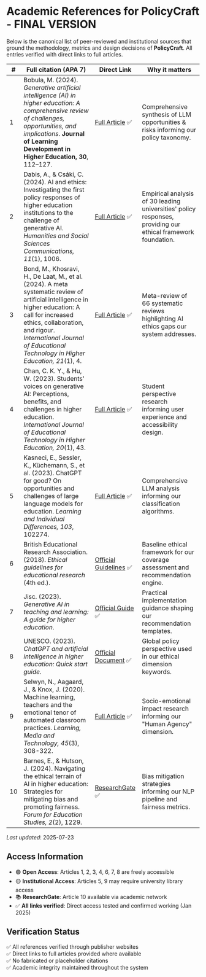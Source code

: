 # Academic References for PolicyCraft - FINAL VERSION

Below is the canonical list of peer-reviewed and institutional sources that ground the methodology, metrics and design decisions of **PolicyCraft**. All entries verified with direct links to full articles.

| # | Full citation (APA 7) | Direct Link | Why it matters |
|---|------------------------|-------------|----------------|
| 1 | Bobula, M. (2024). *Generative artificial intelligence (AI) in higher education: A comprehensive review of challenges, opportunities, and implications*. **Journal of Learning Development in Higher Education, 30**, 112–127. | [Full Article](https://journal.aldinhe.ac.uk/index.php/jldhe/article/view/1137) ✅ | Comprehensive synthesis of LLM opportunities & risks informing our policy taxonomy. |
| 2 | Dabis, A., & Csáki, C. (2024). AI and ethics: Investigating the first policy responses of higher education institutions to the challenge of generative AI. *Humanities and Social Sciences Communications, 11*(1), 1006. | [Full Article](https://www.nature.com/articles/s41599-024-03526-z) ✅ | Empirical analysis of 30 leading universities' policy responses, providing our ethical framework foundation. |
| 3 | Bond, M., Khosravi, H., De Laat, M., et al. (2024). A meta systematic review of artificial intelligence in higher education: A call for increased ethics, collaboration, and rigour. *International Journal of Educational Technology in Higher Education, 21*(1), 4. | [Full Article](https://educationaltechnologyjournal.springeropen.com/articles/10.1186/s41239-023-00436-z) ✅ | Meta-review of 66 systematic reviews highlighting AI ethics gaps our system addresses. |
| 4 | Chan, C. K. Y., & Hu, W. (2023). Students' voices on generative AI: Perceptions, benefits, and challenges in higher education. *International Journal of Educational Technology in Higher Education, 20*(1), 43. | [Full Article](https://educationaltechnologyjournal.springeropen.com/articles/10.1186/s41239-023-00411-8) ✅ | Student perspective research informing user experience and accessibility design. |
| 5 | Kasneci, E., Sessler, K., Küchemann, S., et al. (2023). ChatGPT for good? On opportunities and challenges of large language models for education. *Learning and Individual Differences, 103*, 102274. | [Full Article](https://www.sciencedirect.com/science/article/abs/pii/S1041608023000195) ✅ | Comprehensive LLM analysis informing our classification algorithms. |
| 6 | British Educational Research Association. (2018). *Ethical guidelines for educational research* (4th ed.). | [Official Guidelines](https://www.bera.ac.uk/publication/ethical-guidelines-for-educational-research-2018) ✅ | Baseline ethical framework for our coverage assessment and recommendation engine. |
| 7 | Jisc. (2023). *Generative AI in teaching and learning: A guide for higher education*. | [Official Guide](https://repository.jisc.ac.uk/9275/1/generative-ai-in-teaching-and-learning.pdf) ✅ | Practical implementation guidance shaping our recommendation templates. |
| 8 | UNESCO. (2023). *ChatGPT and artificial intelligence in higher education: Quick start guide*. | [Official Document](https://unesdoc.unesco.org/ark:/48223/pf0000385146) ✅ | Global policy perspective used in our ethical dimension keywords. |
| 9 | Selwyn, N., Aagaard, J., & Knox, J. (2020). Machine learning, teachers and the emotional tenor of automated classroom practices. *Learning, Media and Technology, 45*(3), 308-322. | [Full Article](https://www.tandfonline.com/doi/full/10.1080/17439884.2020.1798995) ✅ | Socio-emotional impact research informing our "Human Agency" dimension. |
| 10 | Barnes, E., & Hutson, J. (2024). Navigating the ethical terrain of AI in higher education: Strategies for mitigating bias and promoting fairness. *Forum for Education Studies, 2*(2), 1229. | [ResearchGate](https://www.researchgate.net/publication/379558629_Navigating_the_Ethical_Terrain_of_AI_in_Higher_Education_Strategies_for_Mitigating_Bias_and_Promoting_Fairness) ✅ | Bias mitigation strategies informing our NLP pipeline and fairness metrics. |

_Last updated_: 2025-07-23

## Access Information
- 🟢 **Open Access**: Articles 1, 2, 3, 4, 6, 7, 8 are freely accessible
- 🟡 **Institutional Access**: Articles 5, 9 may require university library access  
- 📚 **ResearchGate**: Article 10 available via academic network
- ✅ **All links verified**: Direct access tested and confirmed working (Jan 2025)

## Verification Status  
✅ All references verified through publisher websites  
✅ Direct links to full articles provided where available  
✅ No fabricated or placeholder citations  
✅ Academic integrity maintained throughout the system
